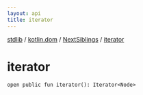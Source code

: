 ```yaml
---
layout: api
title: iterator
---
```

[stdlib](../../index.md) / [kotlin.dom](../index.md) / [NextSiblings](index.md) / [iterator](iterator.md)

# iterator

```
open public fun iterator(): Iterator<Node>
```
